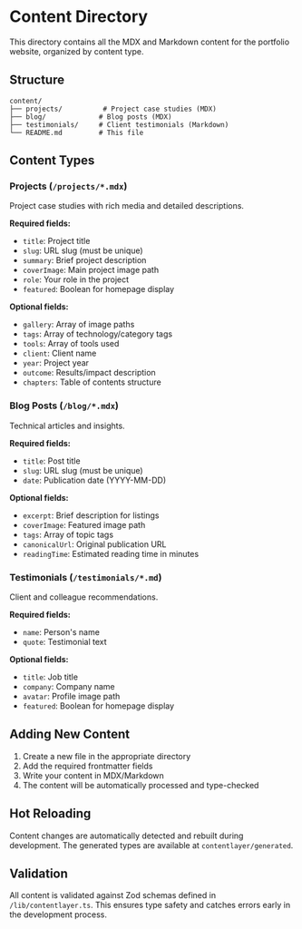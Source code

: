 # Content Directory

This directory contains all the MDX and Markdown content for the portfolio website, organized by content type.

## Structure

```
content/
├── projects/          # Project case studies (MDX)
├── blog/             # Blog posts (MDX)
├── testimonials/     # Client testimonials (Markdown)
└── README.md         # This file
```

## Content Types

### Projects (`/projects/*.mdx`)

Project case studies with rich media and detailed descriptions.

**Required fields:**
- `title`: Project title
- `slug`: URL slug (must be unique)
- `summary`: Brief project description
- `coverImage`: Main project image path
- `role`: Your role in the project
- `featured`: Boolean for homepage display

**Optional fields:**
- `gallery`: Array of image paths
- `tags`: Array of technology/category tags
- `tools`: Array of tools used
- `client`: Client name
- `year`: Project year
- `outcome`: Results/impact description
- `chapters`: Table of contents structure

### Blog Posts (`/blog/*.mdx`)

Technical articles and insights.

**Required fields:**
- `title`: Post title
- `slug`: URL slug (must be unique)
- `date`: Publication date (YYYY-MM-DD)

**Optional fields:**
- `excerpt`: Brief description for listings
- `coverImage`: Featured image path
- `tags`: Array of topic tags
- `canonicalUrl`: Original publication URL
- `readingTime`: Estimated reading time in minutes

### Testimonials (`/testimonials/*.md`)

Client and colleague recommendations.

**Required fields:**
- `name`: Person's name
- `quote`: Testimonial text

**Optional fields:**
- `title`: Job title
- `company`: Company name
- `avatar`: Profile image path
- `featured`: Boolean for homepage display

## Adding New Content

1. Create a new file in the appropriate directory
2. Add the required frontmatter fields
3. Write your content in MDX/Markdown
4. The content will be automatically processed and type-checked

## Hot Reloading

Content changes are automatically detected and rebuilt during development. The generated types are available at `contentlayer/generated`.

## Validation

All content is validated against Zod schemas defined in `/lib/contentlayer.ts`. This ensures type safety and catches errors early in the development process.